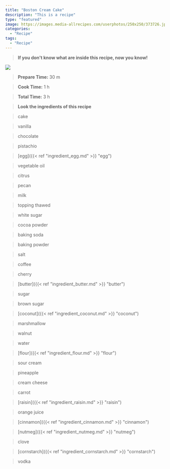 ```yaml
---
title: "Boston Cream Cake"
description: "This is a recipe"
type: "featured"
image: https://images.media-allrecipes.com/userphotos/250x250/373726.jpg
categories: 
  - "Recipe"
tags: 
  - "Recipe"
---
```



>**If you don't know what are inside this recipe, now you know!**

![](../images/Recipes-Banner.jpg)
> **Prepare Time:** 30 m


> **Cook Time:** 1 h


> **Total Time:** 3 h

> **Look the ingredients of this recipe**

> cake

> vanilla

> chocolate

> pistachio

> [egg]({{< ref "ingredient_egg.md" >}} "egg")

> vegetable oil

> citrus

> pecan

> milk

> topping thawed

> white sugar

> cocoa powder

> baking soda

> baking powder

> salt

> coffee

> cherry

> [butter]({{< ref "ingredient_butter.md" >}} "butter")

> sugar

> brown sugar

> [coconut]({{< ref "ingredient_coconut.md" >}} "coconut")

> marshmallow

> walnut

> water

> [flour]({{< ref "ingredient_flour.md" >}} "flour")

> sour cream

> pineapple

> cream cheese

> carrot

> [raisin]({{< ref "ingredient_raisin.md" >}} "raisin")

> orange juice

> [cinnamon]({{< ref "ingredient_cinnamon.md" >}} "cinnamon")

> [nutmeg]({{< ref "ingredient_nutmeg.md" >}} "nutmeg")

> clove

> [cornstarch]({{< ref "ingredient_cornstarch.md" >}} "cornstarch")

> vodka

